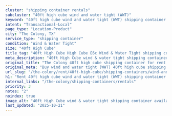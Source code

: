 ```yaml
---
cluster: "shipping container rentals"
subcluster: "40ft high cube wind and water tight (WWT)"
keyword: "40ft high cube wind and water tight (WWT) shipping container for rent The Colony, TX"
intent: "Transactional-Local"
page_type: "Location-Product"
city: "The Colony, TX"
service_type: "shipping container"
condition: "Wind & Water Tight"
size: "40ft High Cube"
title_tag: "40ft High Cube High Cube E6c Wind & Water Tight shipping container Sales in The Colony | LC Container"
meta_description: "40ft High Cube wind & water tight shipping container sales in The Colony. High cube containers with extra height. Fast delivery, competitive pricing. Serving shipping containers area. Quote ID: 9IA. Call (214) 524-4168 for your free quote today."
original_title: "The Colony 40ft high cube shipping container for rent | LC"
original_meta: "Buy wind and water tight (WWT) 40ft high cube shipping container rent with local delivery in The Colony, TX. LC Container — local Since 2003. Request a fast quote today."
url_slug: "/the-colony/rent/40ft-high-cube/shipping-containers/wind-and-water-tight-wwt"
h1: "Rent 40ft high cube wind and water tight (WWT) shipping container in The Colony"
internal_links: "/the-colony/shipping-containers/rentals"
priority: 3
notes: "2"
noindex: true
image_alt: "40ft High Cube wind & water tight shipping container available for delivery in The Colony"
last_updated: "2025-10-21"
---
```


<!-- TODO: Add unique city/inventory copy, images, and internal links here. -->

